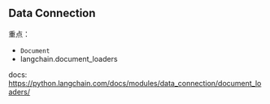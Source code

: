 ## Data Connection

重点：

- `Document`
- langchain.document_loaders


docs: https://python.langchain.com/docs/modules/data_connection/document_loaders/